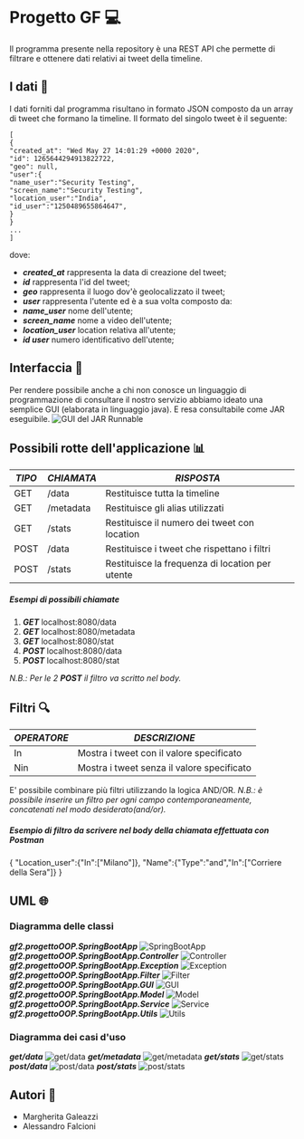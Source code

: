 ﻿# Progetto GF   :computer:

Il programma presente nella repository è una REST API che permette di filtrare e ottenere dati relativi ai tweet della timeline.
## I dati :floppy_disk:
I dati forniti dal programma risultano in formato JSON composto da un array di tweet che formano la timeline.
Il formato del singolo tweet è il seguente:

    [
    {
    "created_at": "Wed May 27 14:01:29 +0000 2020",
    "id": 1265644294913822722,
    "geo": null,
    "user":{
    "name_user":"Security Testing",
    "screen_name":"Security Testing",
    "location_user":"India",
    "id_user":"1250489655864647",
    }
    }
    ...
    ]
dove:

 - ***created_at*** rappresenta la data di creazione del tweet;
 - ***id*** rappresenta l'id del tweet;
 - ***geo*** rappresenta il luogo dov'è geolocalizzato il tweet;
 - ***user*** rappresenta l'utente ed è a sua volta composto da:
 - ***name_user*** nome dell'utente;
 - ***screen_name*** nome a video dell'utente;
 - ***location_user*** location relativa all'utente;
 - ***id user*** numero identificativo dell'utente;
 
## Interfaccia   :speech_balloon:
Per rendere possibile anche a chi non conosce un linguaggio di programmazione di consultare il nostro servizio abbiamo ideato una semplice GUI (elaborata in linguaggio java). E resa consultabile come JAR eseguibile.
![GUI del JAR Runnable](https://github.com/MargheritaGaleazzi/ProgettoEsame/blob/master/foto/GT.JPG)

## Possibili rotte dell'applicazione  :bar_chart: 
  
***TIPO***|***CHIAMATA***|***RISPOSTA***|
------------|--------------------|-------|
GET|/data|Restituisce tutta la timeline|
GET|/metadata|Restituisce gli alias utilizzati|
GET|/stats|Restituisce il numero dei tweet con location|
POST|/data|Restituisce i tweet che rispettano i filtri|
POST|/stats|Restituisce la frequenza di location per utente|
##### Esempi di possibili chiamate

 1. ***GET*** localhost:8080/data
 2. ***GET***  localhost:8080/metadata
 3. ***GET***  localhost:8080/stat
 4. ***POST***  localhost:8080/data
 5. ***POST***  localhost:8080/stat
 
 *N.B.: Per le 2 ***POST*** il filtro va scritto nel body.*

## Filtri    :mag:
***OPERATORE***|***DESCRIZIONE***|
----------------|----------------|
In|Mostra i tweet con il valore specificato|
Nin|Mostra i tweet senza il valore specificato|

E' possibile combinare più filtri utilizzando la logica AND/OR.
*N.B.: è possibile inserire un filtro per ogni campo contemporaneamente, concatenati nel modo desiderato(and/or).*
##### Esempio di filtro da scrivere nel body della chiamata effettuata con _Postman_
{ "Location_user":{"In":["Milano"]}, "Name":{"Type":"and","In":["Corriere della Sera"]} }
## UML   :globe_with_meridians:
### Diagramma delle classi
***gf2.progettoOOP.SpringBootApp***
![SpringBootApp](https://github.com/MargheritaGaleazzi/ProgettoEsame/blob/master/foto/SpringBootApp.JPG)
***gf2.progettoOOP.SpringBootApp.Controller***
![Controller](https://github.com/MargheritaGaleazzi/ProgettoEsame/blob/master/foto/Controller.JPG)
***gf2.progettoOOP.SpringBootApp.Exception***
![Exception](https://github.com/MargheritaGaleazzi/ProgettoEsame/blob/master/foto/Exception.JPG)
***gf2.progettoOOP.SpringBootApp.Filter***
![Filter](https://github.com/MargheritaGaleazzi/ProgettoEsame/blob/master/foto/Filter.JPG)
***gf2.progettoOOP.SpringBootApp.GUI***
![GUI](https://github.com/MargheritaGaleazzi/ProgettoEsame/blob/master/foto/GUI.JPG)
***gf2.progettoOOP.SpringBootApp.Model***
![Model](https://github.com/MargheritaGaleazzi/ProgettoEsame/blob/master/foto/Model.JPG)
***gf2.progettoOOP.SpringBootApp.Service***
![Service](https://github.com/MargheritaGaleazzi/ProgettoEsame/blob/master/foto/Service.JPG)
***gf2.progettoOOP.SpringBootApp.Utils***
![Utils](https://github.com/MargheritaGaleazzi/ProgettoEsame/blob/master/foto/Utils.JPG)

### Diagramma dei casi d'uso
***get/data***
![get/data](https://github.com/MargheritaGaleazzi/ProgettoEsame/blob/master/foto/get_data.jpg)
***get/metadata***
![get/metadata](https://github.com/MargheritaGaleazzi/ProgettoEsame/blob/master/foto/get_metadata.jpg)
***get/stats***
![get/stats](https://github.com/MargheritaGaleazzi/ProgettoEsame/blob/master/foto/get_stat.jpg)
***post/data***
![post/data](https://github.com/MargheritaGaleazzi/ProgettoEsame/blob/master/foto/post_data.jpg)
***post/stats***
![post/stats](https://github.com/MargheritaGaleazzi/ProgettoEsame/blob/master/foto/post_stat.jpg)

## Autori  :busts_in_silhouette:

 - Margherita Galeazzi
 - Alessandro Falcioni

